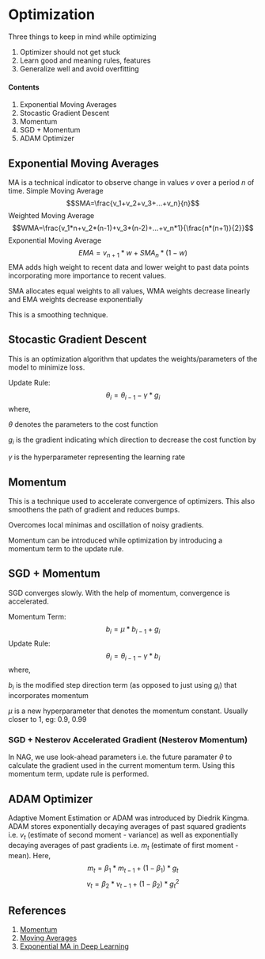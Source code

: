 # Optimization
Three things to keep in mind while optimizing
1. Optimizer should not get stuck
2. Learn good and meaning rules, features
3. Generalize well and avoid overfitting

#### Contents
1. Exponential Moving Averages
2. Stocastic Gradient Descent
3. Momentum
4. SGD + Momentum
5. ADAM Optimizer

## Exponential Moving Averages
MA is a technical indicator to observe change in values $v$ over a period $n$ of time. 
Simple Moving Average $$SMA=\frac{v_1+v_2+v_3+...+v_n}{n}$$
Weighted Moving Average $$WMA=\frac{v_1*n+v_2*(n-1)+v_3*(n-2)+...+v_n*1}{\frac{n*(n+1)}{2}}$$
Exponential Moving Average $$EMA=v_{n+1}*w+SMA_{n}*(1-w)$$
EMA adds high weight to recent data and lower weight to past data points incorporating more importance to recent values.

SMA allocates equal weights to all values, WMA weights decrease linearly and EMA weights decrease exponentially

This is a smoothing technique.

## Stocastic Gradient Descent
This is an optimization algorithm that updates the weights/parameters of the model to minimize loss.

Update Rule:$$\theta_i=\theta_{i-1}-\gamma*g_i$$
where,

$\theta$ denotes the parameters to the cost function

$g_{i}$ is the gradient indicating which direction to decrease the cost function by

$\gamma$ is the hyperparameter representing the learning rate

## Momentum
This is a technique used to accelerate convergence of optimizers. This also smoothens the path of gradient and reduces bumps.

Overcomes local minimas and oscillation of noisy gradients.

Momentum can be introduced while optimization by introducing a momentum term to the update rule.

## SGD + Momentum
SGD converges slowly. With the help of momentum, convergence is accelerated.

Momentum Term:$$b_i=\mu*b_{i-1}+g_i$$
Update Rule:$$\theta_i=\theta_{i-1}-\gamma*b_i$$
where,

$b_{i}$ is the modified step direction term (as opposed to just using $g_{i}$) that incorporates momentum

$\mu$ is a new hyperparameter that denotes the momentum constant. Usually closer to 1, eg: 0.9, 0.99

### SGD + Nesterov Accelerated Gradient (Nesterov Momentum)
In NAG, we use look-ahead parameters i.e. the future paramater $\theta$ to calculate the gradient used in the current momentum term. Using this momentum term, update rule is performed.

## ADAM Optimizer
Adaptive Moment Estimation or ADAM was introduced by Diedrik Kingma.
ADAM stores exponentially decaying averages of past squared gradients i.e. $v_t$ (estimate of second moment - variance) as well as exponentially decaying averages of past gradients i.e. $m_t$ (estimate of first moment - mean). Here,
$$m_t=\beta_{1}*m_{t-1}+(1-\beta_{1})*g_t$$
$$v_t=\beta_{2}*v_{t-1}+(1-\beta_{2})*{g_t}^2$$

## References
1. [Momentum](https://optimization.cbe.cornell.edu/index.php?title=Momentum)
2. [Moving Averages](https://www.investopedia.com/ask/answers/071414/whats-difference-between-moving-average-and-weighted-moving-average.asp)
3. [Exponential MA in Deep Learning](https://medium.com/analytics-vidhya/understanding-exponential-moving-averages-e3f020d9d13b)